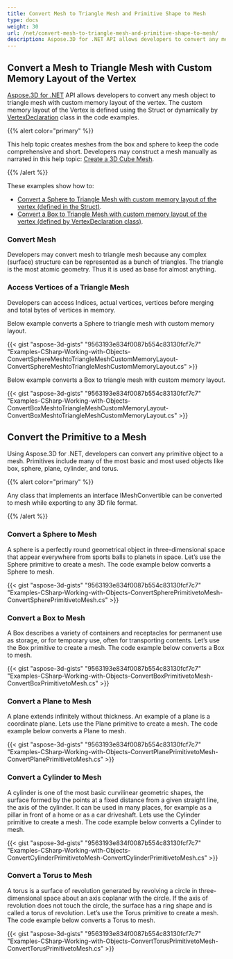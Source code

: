 ```yaml
---
title: Convert Mesh to Triangle Mesh and Primitive Shape to Mesh
type: docs
weight: 30
url: /net/convert-mesh-to-triangle-mesh-and-primitive-shape-to-mesh/
description: Aspose.3D for .NET API allows developers to convert any mesh object to triangle mesh with custom memory layout of the vertex. The custom memory layout of the Vertex is defined using the Struct or dynamically by VertexDeclaration class in the code examples.
---
```


## **Convert a Mesh to Triangle Mesh with Custom Memory Layout of the Vertex**
[Aspose.3D for .NET](https://products.aspose.com/3d/net/) API allows developers to convert any mesh object to triangle mesh with custom memory layout of the vertex. The custom memory layout of the Vertex is defined using the Struct or dynamically by [VertexDeclaration](https://reference.aspose.com/3d/net/aspose.threed.utilities/vertexdeclaration/) class in the code examples.

{{% alert color="primary" %}}

This help topic creates meshes from the box and sphere to keep the code comprehensive and short. Developers may construct a mesh manually as narrated in this help topic: [Create a 3D Cube Mesh](/3d/net/create-3d-mesh-and-scene/).

{{% /alert %}}

These examples show how to:

- [Convert a Sphere to Triangle Mesh with custom memory layout of the vertex (defined in the Struct)](/3d/net/convert-mesh-to-triangle-mesh-and-primitive-shape-to-mesh/).
- [Convert a Box to Triangle Mesh with custom memory layout of the vertex (defined by VertexDeclaration class)](/3d/net/convert-mesh-to-triangle-mesh-and-primitive-shape-to-mesh/).
### **Convert Mesh**
Developers may convert mesh to triangle mesh because any complex (surface) structure can be represented as a bunch of triangles. The triangle is the most atomic geometry. Thus it is used as base for almost anything.
### **Access Vertices of a Triangle Mesh**
Developers can access Indices, actual vertices, vertices before merging and total bytes of vertices in memory.

Below example converts a Sphere to triangle mesh with custom memory layout.

{{< gist "aspose-3d-gists" "9563193e834f0087b554c83130fcf7c7" "Examples-CSharp-Working-with-Objects-ConvertSphereMeshtoTriangleMeshCustomMemoryLayout-ConvertSphereMeshtoTriangleMeshCustomMemoryLayout.cs" >}}




Below example converts a Box to triangle mesh with custom memory layout.

{{< gist "aspose-3d-gists" "9563193e834f0087b554c83130fcf7c7" "Examples-CSharp-Working-with-Objects-ConvertBoxMeshtoTriangleMeshCustomMemoryLayout-ConvertBoxMeshtoTriangleMeshCustomMemoryLayout.cs" >}}
## **Convert the Primitive to a Mesh**
Using Aspose.3D for .NET, developers can convert any primitive object to a mesh. Primitives include many of the most basic and most used objects like box, sphere, plane, cylinder, and torus.

{{% alert color="primary" %}}

Any class that implements an interface IMeshConvertible can be converted to mesh while exporting to any 3D file format.

{{% /alert %}}
### **Convert a Sphere to Mesh**
A sphere is a perfectly round geometrical object in three-dimensional space that appear everywhere from sports balls to planets in space. Let’s use the Sphere primitive to create a mesh.
The code example below converts a Sphere to mesh.

{{< gist "aspose-3d-gists" "9563193e834f0087b554c83130fcf7c7" "Examples-CSharp-Working-with-Objects-ConvertSpherePrimitivetoMesh-ConvertSpherePrimitivetoMesh.cs" >}}
### **Convert a Box to Mesh**
A Box describes a variety of containers and receptacles for permanent use as storage, or for temporary use, often for transporting contents. Let’s use the Box primitive to create a mesh. The code example below converts a Box to mesh.

{{< gist "aspose-3d-gists" "9563193e834f0087b554c83130fcf7c7" "Examples-CSharp-Working-with-Objects-ConvertBoxPrimitivetoMesh-ConvertBoxPrimitivetoMesh.cs" >}}
### **Convert a Plane to Mesh**
A plane extends infinitely without thickness. An example of a plane is a coordinate plane. Lets use the Plane primitive to create a mesh. The code example below converts a Plane to mesh.

{{< gist "aspose-3d-gists" "9563193e834f0087b554c83130fcf7c7" "Examples-CSharp-Working-with-Objects-ConvertPlanePrimitivetoMesh-ConvertPlanePrimitivetoMesh.cs" >}}
### **Convert a Cylinder to Mesh**
A cylinder is one of the most basic curvilinear geometric shapes, the surface formed by the points at a fixed distance from a given straight line, the axis of the cylinder. It can be used in many places, for example as a pillar in front of a home or as a car driveshaft. Lets use the Cylinder primitive to create a mesh. The code example below converts a Cylinder to mesh.

{{< gist "aspose-3d-gists" "9563193e834f0087b554c83130fcf7c7" "Examples-CSharp-Working-with-Objects-ConvertCylinderPrimitivetoMesh-ConvertCylinderPrimitivetoMesh.cs" >}}
### **Convert a Torus to Mesh**
A torus is a surface of revolution generated by revolving a circle in three-dimensional space about an axis coplanar with the circle. If the axis of revolution does not touch the circle, the surface has a ring shape and is called a torus of revolution. Let’s use the Torus primitive to create a mesh. The code example below converts a Torus to mesh.

{{< gist "aspose-3d-gists" "9563193e834f0087b554c83130fcf7c7" "Examples-CSharp-Working-with-Objects-ConvertTorusPrimitivetoMesh-ConvertTorusPrimitivetoMesh.cs" >}}
